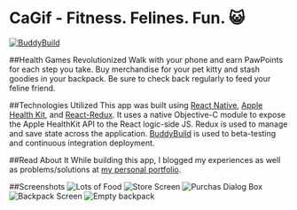 # CaGif - Fitness. Felines. Fun. :smiley_cat:
[![BuddyBuild](https://dashboard.buddybuild.com/api/statusImage?appID=587ce87f183f3101000e6b38&branch=master&build=latest)](https://dashboard.buddybuild.com/apps/587ce87f183f3101000e6b38/build/latest?branch=master)

##Health Games Revolutionized
Walk with your phone and earn PawPoints for each step you take.
Buy merchandise for your pet kitty and stash goodies in your backpack. 
Be sure to check back regularly to feed your feline friend. 

##Technologies Utilized
This app was built using [React Native](https://facebook.github.io/react-native/), [Apple Health Kit](https://developer.apple.com/reference/healthkit), and [React-Redux](http://redux.js.org). It uses a native Objective-C module to expose the Apple HealthKit
API to the React logic-side JS. Redux is used to manage and save state across the application. [BuddyBuild](https://www.buddybuild.com) is used to beta-testing and continuous integration deployment.

##Read About It
While building this app, I blogged my experiences as well as problems/solutions at [my personal portfolio](http://www.cs.utexas.edu/~mps/).

##Screenshots
![Lots of Food](https://lh3.googleusercontent.com/meLbg-BdjsXgvm5bpiIer1UIqHnEkGbrVkCvSE2AxZ2sfXJDHiWl5w46c-lDU89W86DKYBlL7LYek6Lh_z72GGhm-R_AqIR9Y9y-WY21cYQIQDIUSdmFBVu4BdiatLQ2JunRFGvN4AOpKdwLkbQSZxMQQ3_yOIdEp1mDpZuQCd6TC9AKPsByQBLxZWXdBH2OhnkgKorVlu3dgtimUr7oms__9cbhHVrRk20j526vffFvI8QwhkNnxIQx0keVWfB0gbU1itz0HxOGpEM7omC24cB05aW9QvPKt0cZBI0euEEzP3MNmYgTShu_T4zFaqbZ2M-U7BYfl1VFaLVugJjYObIoj_ncaZTg8MtOBN1vREohwmOBem6uB9NdshR92wZP0hAXejk1UVd1IADGKZxmemsoAnlbNelS1z6ysE4SvrUHbC75LKyiilaZzMO3I2fErzh_BLou228IE8lvldgfcBaJ7rCsSyveP-pWG4cOYpE_bNgt7x593Hk1UH35GdUceKi8TygIYLThBFN085GEFEXXaOZDU9Q-y-COQOoxVHYPa2A-2048fGPv5OQzT81POqDMrwYMrLeJtUd-8tvMKMa1Hi1uNL0GwAfgE140Ti1qt8D9Isk=w376-h693-no)
![Store Screen](https://lh3.googleusercontent.com/WxTDpZar65r4GKMVp7Mj7ozJM7nHyeEntTT7EQCGr277tiKxFhhgBTgnWF7BQ47exbfy8OngdsLRPlJ_KubLO7jauhBvWG81kMATWnR1qGy39CcprJrWm2DJskQiZV6scusMCBRpIqrVMEy-7aGXpdDo-bQOCrC1SX1W34fXR9GHkbGaZsAuCF9Zr21kAhguM8OKdf1hqlbQOCtl1l7BNNIDaAJ2Xwub9aW5qcW7ibI_yCZvSU4gc5TxIFcc0LPgkoDYEIx0zUljflZjDsP1nsnGzIyWs4VVuY6WgJ-Ufky45tAO8XScCjSCc7EpRVXJPoCLSYvf9d32XyOAuvm4GmSlrZOibsP4cWmz92WaW5nHnm5_KIpJ2OoOrgrV8AMagQkfr-K4ZSgIPMATL2d3qcQ2HL7mjifKlxBBHgIWgws93YyeTIqpnpfpeyuSJvfRdcRgLU0rmYQ68hjkI6edRTHrQ5mYmip9FYjfpAHzQx_qSh8X4hd40QRxEdqFc9phG3B80vD850t4vxkIoBPDPpbR4jBeJJ6jreRlWlhzxoqyIewitYsdQ0xvZLvOOy8ZdqVf5KUJcW4Xr5BCRuauIKvvEGDzr-NKbk6WTy7sOso6NFw=w373-h689-no)
![Purchas Dialog Box](https://lh3.googleusercontent.com/Kg0BTYqwzXcIn-SJ4B27bPjfOa4bLJsF_Hc8fY5gKDtglNMnpIef2EhhO7x-NPocz99qGM_jKt25oyrC9XdU7p7Suup-VsRlDloKfgTfsED3rVEnf-Lg_JCeTl6K11Yuy1rJ_a2Nsbty2B-LZBTec2Wr6Y81XE6zkBmCYd8Wf-5BhuYnqnUnlR7ZX7V5aEYVPkTZaRT1gwCMJtcT17_ExafJFr-HYP-5-l4PikIDekkJY3OCRLbvuTugaZmEA3Br_b9o4Ppz3-cTg88_CGCbo7Nj_v5fP2-f_wtIdq9vNDslu83YED9Ax4c9FWO_0XpP-a_qlCwAbEsHoogBtdQE27AujupUDkzB9WeNf82zQAxwrSQO-vQuzGJLJhkA5-Odiqf0YSew4yjgSxb2L5Aoj1QnaaociZZY-Jnfji33aGtk3kOshybpUPzGpmK2fz9YX8UpBgkTKui7cid_myXJMqsN1p1P3FKfajyBksjkukyG4h1C05MetuBO_2AJzHnhkPM4QDXjPtN6QyPghxDhxIv60TAwaD6ybG_qpTPkUQXwvBYZgqbDvR_Zemu0oBFL0sms8Rz-_MQOwRKt48eVuC8vQCLnnw7FoU1m-KLyN_isTfHzRVI=w372-h689-no)
![Backpack Screen](https://lh3.googleusercontent.com/i85BXKFLjYptDMuqKXezmTXpUY4Wj0nkcPrmfTu_wK-ndQSbIV6AlT2b9pn0wQjNiPHJWq2oU9rPzFDBxKv3sM8HJjYkMQZrWn8chXkiqniEc9dS9-ph74X95-plxCBx7e7KjR5RmINbBmB2M6HbZDTNV41Z_OqZzyf8nFuctxDQQPcZPbKmLyYDwh-08_8XE08ueGdYb5ag9t-saeE0TIGfoFOgz6gG11STfbuhBtu6EKqXS0Mbj0E-CCJOtxZFq1NCyoZzEo8EU-QqVCYB-MzwGijINcquRgI95vEyf7w-oAY963b-P6mResXgZGklNA2ttS7BFJ0pUfeY2Fpw9mH0Uxda9vzaWnhk6E3Q5cENRCIAYtxGizCv2WJ1aHnJ5HPK-H6ITIc7azJolDk6p1P_WMAxw89ER2urD6e5yKgQkroxHQCA-b820qBvzzGnnhPHV2cbDK4V0w1nLnegtFdjsXCkDJY8tvUX0TxFa-2PHFIEOT2VNluAzN1-Klo_nUhAfmGRt6iipvBlVaVKK6gwug46flBBEyhaXgweJWS6PmCW052xEIBGja0I6u79Y0pLDIHRMfTh8QcX8Pi2rxuyuz-bFOsiLWRBc2xVB7qe-OHeBBE=w377-h691-no)
![Empty backpack](https://lh3.googleusercontent.com/soYIE4XgwUMRUDlGnXjThCwaqbeFxsjIBMfDz6ZBWKLLkMGCZDcCdkYJrww_CjnGo3z1i6_UQ-Yvgfu28WmVvqZONp82bt0duLuhZErA5HigBbQwDwpKhkrPQ2B-AcXjoAyqmovUIpwOWkrbFeK1oS2A2-CSseAzs9NlYvTEzPkyeBd2-KU4L3xSiGSiLGtoVfjql9MPVvzLi54YdLOdSJ7u5nZ8cJMlKEpQVT4E9DNIwj-SO2zsj_NJG9xAFW46cwHwAAvTwmks9evhJ1a6NPXe7eaRLOBBCLV9ernzhqnrppXz-hrxV5vsE_IHUxyytE9f-4IqJWyx0T9zjS2COUxyu7orMxTemmauwXM-0-D3UAGDo4E6QEPc4--LFk--wxb51T1T34dZfk3HlChZRmtRKFGvYYmyMn0pAmAEUF0RU3ofp2X5mGAI1W1FdnXlCm5CowMz8kvW5p8nES038OehHNkhoe3rXpfVGkv3lLFNLsNZkWMV7AfbuGb6FCKydCG-CDvZZTlft2V7k4EJTfJ_3ejVDfjoZE-MnDlSgPc75sa4suQRY6U2Pq3gg00OqFspxAw1eU4WdIjtxvtLreBzLLAYMyV4rXMxBZR3j4eN8WE=w376-h691-no)


